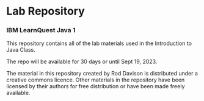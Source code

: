 # Lab Repository
### IBM LearnQuest Java 1

This repository contains all of the lab materials used in the Introduction to Java Class.

The repo will be available for 30 days or until Sept 19, 2023.

The material in this repository created by Rod Davison is distributed under a creative commons licence. Other materials in the repository have been licensed by their authors for free distribution or have been made freely available.


